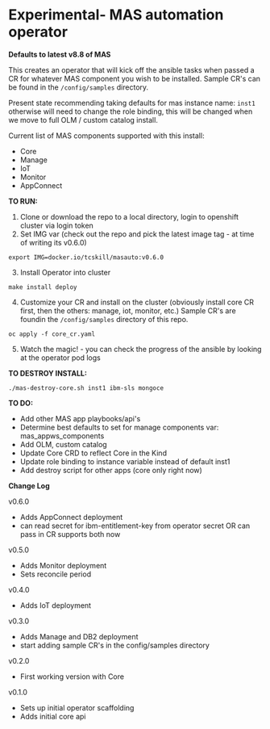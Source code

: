 # Experimental- MAS automation operator

**Defaults to latest v8.8 of MAS**

This creates an operator that will kick off the ansible tasks when passed a CR for whatever MAS component you wish to be installed.
Sample CR's can be found in the `/config/samples` directory.

Present state recommending taking defaults for mas instance name: `inst1` otherwise will need to change the role binding, this will be changed when we move to full OLM / custom catalog install.

Current list of MAS components supported with this install:
- Core
- Manage
- IoT
- Monitor
- AppConnect

**TO RUN:**

1.  Clone or download the repo to a local directory, login to openshift cluster via login token
2.  Set IMG var (check out the repo and pick the latest image tag - at time of writing its v0.6.0)

`export IMG=docker.io/tcskill/masauto:v0.6.0`

3.  Install Operator into cluster

`make install deploy`

4.  Customize your CR and install on the cluster (obviously install core CR first, then the others: manage, iot, monitor, etc.) Sample CR's are foundin the `/config/samples` directory of this repo.

`oc apply -f core_cr.yaml`

5.  Watch the magic! - you can check the progress of the ansible by looking at the operator pod logs

**TO DESTROY INSTALL:**

`./mas-destroy-core.sh inst1 ibm-sls mongoce`

**TO DO:**
- Add other MAS app playbooks/api's
- Determine best defaults to set for manage components var: mas_appws_components
- Add OLM, custom catalog
- Update Core CRD to reflect Core in the Kind
- Update role binding to instance variable instead of default inst1
- Add destroy script for other apps (core only right now)

**Change Log**

v0.6.0
- Adds AppConnect deployment
- can read secret for ibm-entitlement-key from operator secret OR can pass in CR supports both now

v0.5.0
- Adds Monitor deployment
- Sets reconcile period

v0.4.0
- Adds IoT deployment

v0.3.0
- Adds Manage and DB2 deployment
- start adding sample CR's in the config/samples directory

v0.2.0
- First working version with Core

v0.1.0
- Sets up initial operator scaffolding
- Adds initial core api


